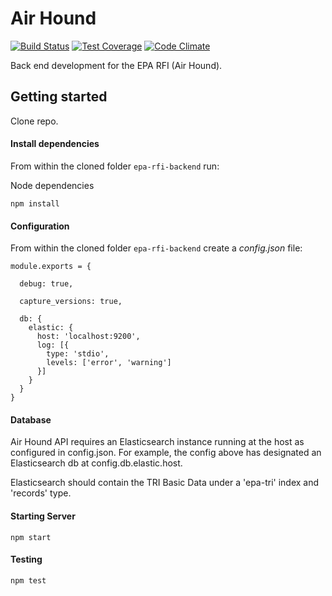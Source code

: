 # Air Hound

[![Build Status](https://travis-ci.org/540co/epa-rfi-backend.svg?branch=develop)](https://travis-ci.org/540co/epa-rfi-backend)
[![Test Coverage](https://codeclimate.com/github/540co/epa-rfi-backend/badges/coverage.svg)](https://codeclimate.com/github/540co/epa-rfi-backend/coverage)
[![Code Climate](https://codeclimate.com/github/540co/epa-rfi-backend/badges/gpa.svg)](https://codeclimate.com/github/540co/epa-rfi-backend)

Back end development for the EPA RFI (Air Hound).

## Getting started

Clone repo.

#### Install dependencies

From within the cloned folder `epa-rfi-backend` run:

Node dependencies

```
npm install
```

#### Configuration

From within the cloned folder `epa-rfi-backend` create a *config.json* file:

```
module.exports = {

  debug: true,

  capture_versions: true,

  db: {
    elastic: {
      host: 'localhost:9200',
      log: [{
        type: 'stdio',
        levels: ['error', 'warning']
      }]
    }
  }
}

```

#### Database

Air Hound API requires an Elasticsearch instance running at the host as configured in config.json.  For example, the config above has designated an Elasticsearch db at config.db.elastic.host.

Elasticsearch should contain the TRI Basic Data under a 'epa-tri' index and 'records' type.

#### Starting Server

```
npm start
```

#### Testing

```
npm test
```
